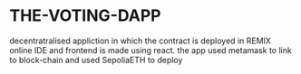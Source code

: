 # THE-VOTING-DAPP
decentratralised appliction in which the contract is deployed in REMIX online IDE and frontend is made using react. the app used metamask to link to block-chain and used SepoliaETH to deploy
